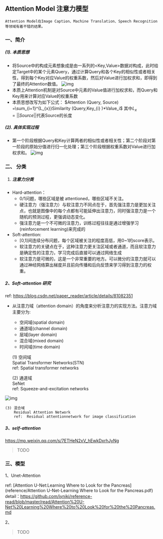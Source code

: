 ## Attention Model 注意力模型
`Attention Model在Image Caption、Machine Translation、Speech Recognition等领域有着不错的结果。`

### 一、简介
##### (1). 本质思想

- 将Source中的构成元素想象成是由一系列的<Key,Value>数据对构成，此时给定Target中的某个元素Query，通过计算Query和各个Key的相似性或者相关性，得到每个Key对应Value的权重系数，然后对Value进行加权求和，即得到了最终的Attention数值。
  ![img](https://github.com/ZJU-CVs/zju-cvs.github.io/raw/master/img/picture/attention2.png)
- 本质上Attention机制是对Source中元素的Value值进行加权求和，而Query和Key用来计算对应Value的权重系数
- 本质思想改写为如下公式：
$Attention (Query, Source) =\sum_{i=1}^{L_{x}}Similarity (Query,Key_{i} )*Value_i$
其中$L_x=||Source||$代表Source的长度

##### (2). 具体实现过程

- 第一个阶段根据Query和Key计算两者的相似性或者相关性；第二个阶段对第一阶段的原始分值进行归一化处理；第三个阶段根据权重系数对Value进行加权求和。
![img](https://github.com/ZJU-CVs/zju-cvs.github.io/raw/master/img/picture/attention1.jpg)


### 二、 分类

1. ##### 注意力分类
- Hard-attention： 
  - 0/1问题，哪些区域是被 attentioned，哪些区域不关注。
  - 硬注意力（强注意力）与软注意力不同点在于，首先强注意力是更加关注点，也就是图像中的每个点都有可能延伸出注意力，同时强注意力是一个随机的预测过程，更强调动态变化。
  - 强注意力是一个不可微的注意力，训练过程往往是通过增强学习(reinforcement learning)来完成的
- Soft-attention:
  - [0,1]间连续分布问题，每个区域被关注的程度高低，用0~1的score表示。
  - 软注意力的关键点在于，这种注意力更关注区域或者通道，而且软注意力是确定性的注意力，学习完成后直接可以通过网络生成
  - 软注意力是可微的，这是一个非常重要的地方。可以微分的注意力就可以通过神经网络算出梯度并且前向传播和后向反馈来学习得到注意力的权重。
  

##### 2、Soft-attention 研究    

  ref: <https://blog.csdn.net/paper_reader/article/details/81082351>

- 从注意力域（attention domain）的角度来分析注意力的实现方法。注意力域主要分为:
   - 空间域(spatial domain)
   - 通道域(channel domain)
   - 层域(layer domain)
   - 混合域(mixed domain)
   - 时间域(time domain)
   
   (1) 空间域  
   Spatial Transformer Networks(STN)   
   ref: Spatial transformer networks
   
   (2) 通道域   
   SeNet  
   ref: Squeeze-and-excitation networks

![img](https://github.com/ZJU-CVs/zju-cvs.github.io/raw/master/img/picture/SENet1.png)

   	(3) 混合域   
		Residual Attention Network   
		ref:  Residual attentionnetwork for image classification



##### 3、self-attention

https://mp.weixin.qq.com/s/7ETHeN2xV_hEwkDxrhJyNg

> TODO


### 三、模型
1、Unet-Attention

ref: [Attention U-Net:Learning Where to Look for the Pancreas](reference/Attention U-Net-Learning Where to Look for the Pancreas.pdf)
detail：<https://github.com/jyniki/reference-read/blob/master/read/Attention%20U-Net%20Learning%20Where%20to%20Look%20for%20the%20Pancreas.md>

2、

> TODO